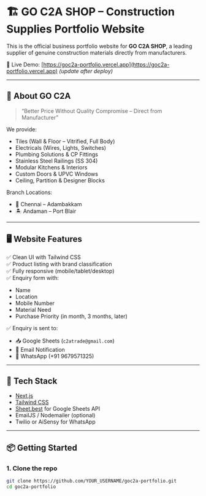 # 🏗️ GO C2A SHOP – Construction Supplies Portfolio Website

This is the official business portfolio website for **GO C2A SHOP**, a leading supplier of genuine construction materials directly from manufacturers.

🔗 Live Demo: [https://goc2a-portfolio.vercel.app](https://goc2a-portfolio.vercel.app) *(update after deploy)*

---

## 🚀 About GO C2A

> “Better Price Without Quality Compromise – Direct from Manufacturer”

We provide:
- Tiles (Wall & Floor – Vitrified, Full Body)
- Electricals (Wires, Lights, Switches)
- Plumbing Solutions & CP Fittings
- Stainless Steel Railings (SS 304)
- Modular Kitchens & Interiors
- Custom Doors & UPVC Windows
- Ceiling, Partition & Designer Blocks

Branch Locations:
- 🏢 Chennai – Adambakkam
- 🏝️ Andaman – Port Blair

---

## 🖥️ Website Features

✅ Clean UI with Tailwind CSS  
✅ Product listing with brand classification  
✅ Fully responsive (mobile/tablet/desktop)  
✅ Enquiry form with:
- Name
- Location
- Mobile Number
- Material Need
- Purchase Priority (in month, 3 months, later)

✅ Enquiry is sent to:
- 📥 Google Sheets (`c2atrade@gmail.com`)
- 📧 Email Notification
- 📲 WhatsApp (+91 9679571325)

---

## 🧱 Tech Stack

- [Next.js](https://nextjs.org/)
- [Tailwind CSS](https://tailwindcss.com/)
- [Sheet.best](https://sheet.best/) for Google Sheets API
- EmailJS / Nodemailer (optional)
- Twilio or AiSensy for WhatsApp

---

## 📦 Getting Started

### 1. Clone the repo

```bash
git clone https://github.com/YOUR_USERNAME/goc2a-portfolio.git
cd goc2a-portfolio
